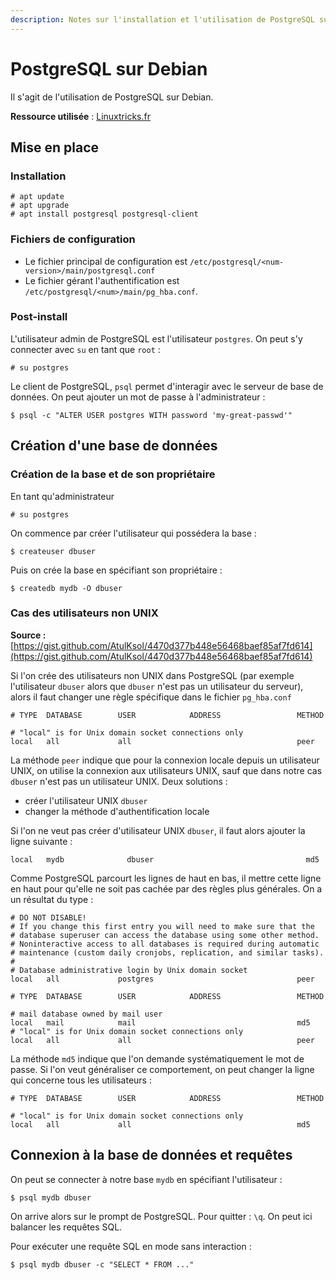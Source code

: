 ```yaml
---
description: Notes sur l'installation et l'utilisation de PostgreSQL sur Debian
---
```


# PostgreSQL sur Debian

Il s'agit de l'utilisation de PostgreSQL sur Debian.

**Ressource utilisée** : [Linuxtricks.fr](https://www.linuxtricks.fr/wiki/debian-10-installer-et-utiliser-postgresql)

## Mise en place

### Installation

```text
# apt update
# apt upgrade
# apt install postgresql postgresql-client
```

### Fichiers de configuration

* Le fichier principal de configuration est `/etc/postgresql/<num-version>/main/postgresql.conf`
* Le fichier gérant l'authentification est `/etc/postgresql/<num>/main/pg_hba.conf`.

### Post-install

L'utilisateur admin de PostgreSQL est l'utilisateur `postgres`. On peut s'y connecter avec `su` en tant que `root` :

```text
# su postgres
```

Le client de PostgreSQL, `psql` permet d'interagir avec le serveur de base de données. On peut ajouter un mot de passe à l'administrateur :

```text
$ psql -c "ALTER USER postgres WITH password 'my-great-passwd'" 
```

## Création d'une base de données

### Création de la base et de son propriétaire

En tant qu'administrateur 

```text
# su postgres
```

On commence par créer l'utilisateur qui possédera la base :

```text
$ createuser dbuser
```

Puis on crée la base en spécifiant son propriétaire :

```text
$ createdb mydb -O dbuser
```

### Cas des utilisateurs non UNIX

**Source :** [https://gist.github.com/AtulKsol/4470d377b448e56468baef85af7fd614](https://gist.github.com/AtulKsol/4470d377b448e56468baef85af7fd614)

Si l'on crée des utilisateurs non UNIX dans PostgreSQL \(par exemple l'utilisateur `dbuser` alors que `dbuser` n'est pas un utilisateur du serveur\), alors il faut changer une règle spécifique dans le fichier `pg_hba.conf`

```text
# TYPE  DATABASE        USER            ADDRESS                 METHOD

# "local" is for Unix domain socket connections only
local   all             all                                     peer
```

La méthode `peer` indique que pour la connexion locale depuis un utilisateur UNIX, on utilise la connexion aux utilisateurs UNIX, sauf que dans notre cas `dbuser` n'est pas un utilisateur UNIX. Deux solutions :

* créer l'utilisateur UNIX `dbuser`
* changer la méthode d'authentification locale

Si l'on ne veut pas créer d'utilisateur UNIX `dbuser`, il faut alors ajouter la ligne suivante :

```text
local   mydb              dbuser                                  md5
```

Comme PostgreSQL parcourt les lignes de haut en bas, il mettre cette ligne en haut pour qu'elle ne soit pas cachée par des règles plus générales. On a un résultat du type :

```text
# DO NOT DISABLE!
# If you change this first entry you will need to make sure that the
# database superuser can access the database using some other method.
# Noninteractive access to all databases is required during automatic
# maintenance (custom daily cronjobs, replication, and similar tasks).
#
# Database administrative login by Unix domain socket
local   all             postgres                                peer

# TYPE  DATABASE        USER            ADDRESS                 METHOD

# mail database owned by mail user
local   mail            mail                                    md5
# "local" is for Unix domain socket connections only
local   all             all                                     peer

```

La méthode `md5` indique que l'on demande systématiquement le mot de passe. Si l'on veut généraliser ce comportement, on peut changer la ligne qui concerne tous les utilisateurs :

```text
# TYPE  DATABASE        USER            ADDRESS                 METHOD

# "local" is for Unix domain socket connections only
local   all             all                                     md5
```

## Connexion à la base de données et requêtes

On peut se connecter à notre base `mydb` en spécifiant l'utilisateur :

```text
$ psql mydb dbuser
```

On arrive alors sur le prompt de PostgreSQL. Pour quitter : `\q`. On peut ici balancer les requêtes SQL.

Pour exécuter une requête SQL en mode sans interaction :

```text
$ psql mydb dbuser -c "SELECT * FROM ..."
```

